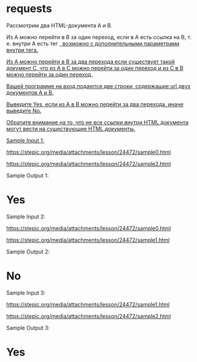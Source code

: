 # requests
Рассмотрим два HTML-документа A и B.

Из A можно перейти в B за один переход, если в A есть ссылка на B, т. е. внутри A есть тег <a href="B">, возможно с дополнительными параметрами внутри тега.

Из A можно перейти в B за два перехода если существует такой документ C, что из A в C можно перейти за один переход и из C в B можно перейти за один переход.

Вашей программе на вход подаются две строки, содержащие url двух документов A и B.
 
Выведите Yes, если из A в B можно перейти за два перехода, иначе выведите No.

Обратите внимание на то, что не все ссылки внутри HTML документа могут вести на существующие HTML документы.

Sample Input 1:

  https://stepic.org/media/attachments/lesson/24472/sample0.html
  
  https://stepic.org/media/attachments/lesson/24472/sample2.html
  
Sample Output 1:

# Yes
  
Sample Input 2:

  https://stepic.org/media/attachments/lesson/24472/sample0.html
  
  https://stepic.org/media/attachments/lesson/24472/sample1.html
  
Sample Output 2:

# No
  
Sample Input 3:

  https://stepic.org/media/attachments/lesson/24472/sample1.html
  
  https://stepic.org/media/attachments/lesson/24472/sample2.html
  
Sample Output 3:

# Yes
